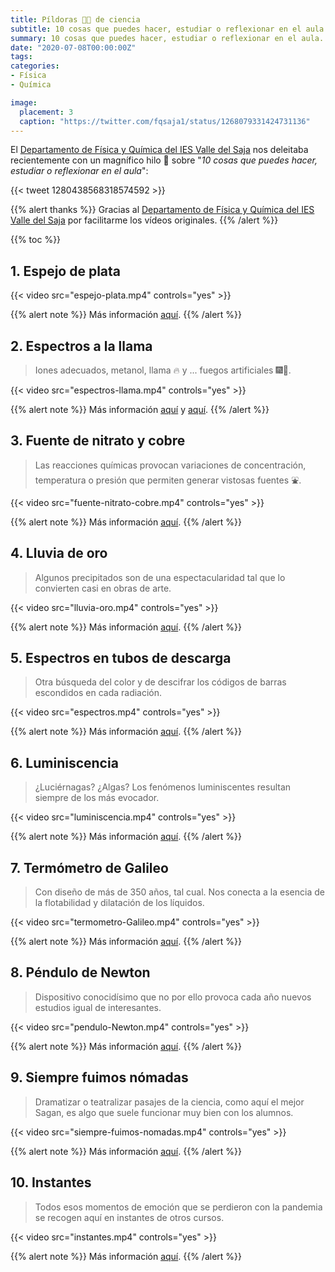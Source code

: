 ```yaml
---
title: Píldoras 💊💊 de ciencia
subtitle: 10 cosas que puedes hacer, estudiar o reflexionar en el aula
summary: 10 cosas que puedes hacer, estudiar o reflexionar en el aula.
date: "2020-07-08T00:00:00Z"
tags:
categories:
- Física
- Química

image:
  placement: 3
  caption: "https://twitter.com/fqsaja1/status/1268079331424731136"
---
```


El [Departamento de Física y Química del IES Valle del Saja](http://www.fqsaja.com) nos deleitaba recientemente con un magnífico hilo 🧵 sobre "*10 cosas que puedes hacer, estudiar o reflexionar en el aula*":

{{< tweet 1280438568318574592 >}}

{{% alert thanks %}}
Gracias al [Departamento de Física y Química del IES Valle del Saja](http://www.fqsaja.com) por facilitarme los vídeos originales.
{{% /alert %}}

{{% toc %}}

## 1. Espejo de plata
{{< video src="espejo-plata.mp4" controls="yes" >}}

{{% alert note %}}
Más información [aquí](http://www.fqsaja.com/?portfolio_page=espejo-de-plata).
{{% /alert %}}

## 2. Espectros a la llama
> Iones adecuados, metanol, llama 🔥 y ... fuegos artificiales 🎆🎇.

{{< video src="espectros-llama.mp4" controls="yes" >}}

{{% alert note %}}
Más información [aquí](http://www.fqsaja.com/?portfolio_page=espectros-atomicos-ii) y [aquí](https://www.usgs.gov/media/images/what-minerals-produce-colors-fireworks).
{{% /alert %}}

## 3. Fuente de nitrato y cobre
> Las reacciones químicas provocan variaciones de concentración, temperatura o presión que permiten generar vistosas fuentes ⛲.

{{< video src="fuente-nitrato-cobre.mp4" controls="yes" >}}

{{% alert note %}}
Más información [aquí](http://www.fqsaja.com/?portfolio_page=nitrato-vs-cobre).
{{% /alert %}}

## 4. Lluvia de oro
> Algunos precipitados son de una espectacularidad tal que lo convierten casi en obras de arte.

{{< video src="lluvia-oro.mp4" controls="yes" >}}

{{% alert note %}}
Más información [aquí](http://www.fqsaja.com/?portfolio_page=lluvia-de-oro).
{{% /alert %}}

## 5. Espectros en tubos de descarga
> Otra búsqueda del color y de descifrar los códigos de barras escondidos en cada radiación.

{{< video src="espectros.mp4" controls="yes" >}}

{{% alert note %}}
Más información [aquí](http://www.fqsaja.com/?portfolio_page=espectros-atomicos-i).
{{% /alert %}}

## 6. Luminiscencia
> ¿Luciérnagas? ¿Algas? Los fenómenos luminiscentes resultan siempre de los más evocador.

{{< video src="luminiscencia.mp4" controls="yes" >}}

{{% alert note %}}
Más información [aquí](http://www.fqsaja.com/?portfolio_page=quimioluminiscencia).
{{% /alert %}}

## 7. Termómetro de Galileo
> Con diseño de más de 350 años, tal cual. Nos conecta a la esencia de la flotabilidad y dilatación de los líquidos.

{{< video src="termometro-Galileo.mp4" controls="yes" >}}

{{% alert note %}}
Más información [aquí](http://www.fqsaja.com/?portfolio_page=termometro-de-galileo).
{{% /alert %}}

## 8. Péndulo de Newton
> Dispositivo conocidísimo que no por ello provoca cada año nuevos estudios igual de interesantes.

{{< video src="pendulo-Newton.mp4" controls="yes" >}}

{{% alert note %}}
Más información [aquí](http://www.fqsaja.com/?portfolio_page=pendulo-de-newton).
{{% /alert %}}

## 9. Siempre fuimos nómadas
> Dramatizar o teatralizar pasajes de la ciencia, como aquí el mejor Sagan, es algo que suele funcionar muy bien con los alumnos.

{{< video src="siempre-fuimos-nomadas.mp4" controls="yes" >}}

{{% alert note %}}
Más información [aquí](http://www.fqsaja.com/?portfolio_page=reflexiones-desde-el-confinamiento).
{{% /alert %}}

## 10. Instantes
> Todos esos momentos de emoción que se perdieron con la pandemia se recogen aquí en instantes de otros cursos.

{{< video src="instantes.mp4" controls="yes" >}}

{{% alert note %}}
Más información [aquí](http://www.fqsaja.com/?portfolio_page=reflexiones-desde-el-confinamiento).
{{% /alert %}}